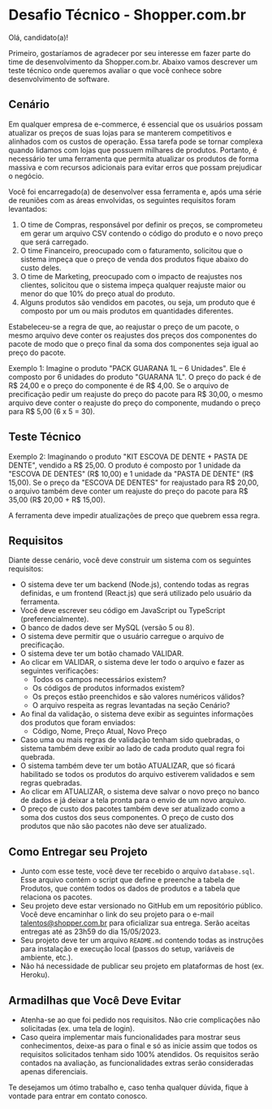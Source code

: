 # Desafio Técnico - Shopper.com.br
Olá, candidato(a)!

Primeiro, gostaríamos de agradecer por seu interesse em fazer parte do time de desenvolvimento da Shopper.com.br. Abaixo vamos descrever um teste técnico onde queremos avaliar o que você conhece sobre desenvolvimento de software.

## Cenário

Em qualquer empresa de e-commerce, é essencial que os usuários possam atualizar os preços de suas lojas para se manterem competitivos e alinhados com os custos de operação. Essa tarefa pode se tornar complexa quando lidamos com lojas que possuem milhares de produtos. Portanto, é necessário ter uma ferramenta que permita atualizar os produtos de forma massiva e com recursos adicionais para evitar erros que possam prejudicar o negócio.

Você foi encarregado(a) de desenvolver essa ferramenta e, após uma série de reuniões com as áreas envolvidas, os seguintes requisitos foram levantados:

1. O time de Compras, responsável por definir os preços, se comprometeu em gerar um arquivo CSV contendo o código do produto e o novo preço que será carregado.
2. O time Financeiro, preocupado com o faturamento, solicitou que o sistema impeça que o preço de venda dos produtos fique abaixo do custo deles.
3. O time de Marketing, preocupado com o impacto de reajustes nos clientes, solicitou que o sistema impeça qualquer reajuste maior ou menor do que 10% do preço atual do produto.
4. Alguns produtos são vendidos em pacotes, ou seja, um produto que é composto por um ou mais produtos em quantidades diferentes.

Estabeleceu-se a regra de que, ao reajustar o preço de um pacote, o mesmo arquivo deve conter os reajustes dos preços dos componentes do pacote de modo que o preço final da soma dos componentes seja igual ao preço do pacote.

Exemplo 1:
Imagine o produto "PACK GUARANA 1L – 6 Unidades". Ele é composto por 6 unidades do produto "GUARANA 1L". O preço do pack é de R$ 24,00 e o preço do componente é de R$ 4,00. Se o arquivo de precificação pedir um reajuste do preço do pacote para R$ 30,00, o mesmo arquivo deve conter o reajuste do preço do componente, mudando o preço para R$ 5,00 (6 x 5 = 30).

## Teste Técnico

Exemplo 2:
Imaginando o produto "KIT ESCOVA DE DENTE + PASTA DE DENTE", vendido a R$ 25,00. O produto é composto por 1 unidade da "ESCOVA DE DENTES" (R$ 10,00) e 1 unidade da "PASTA DE DENTE" (R$ 15,00). Se o preço da "ESCOVA DE DENTES" for reajustado para R$ 20,00, o arquivo também deve conter um reajuste do preço do pacote para R$ 35,00 (R$ 20,00 + R$ 15,00).

A ferramenta deve impedir atualizações de preço que quebrem essa regra.

## Requisitos

Diante desse cenário, você deve construir um sistema com os seguintes requisitos:

- O sistema deve ter um backend (Node.js), contendo todas as regras definidas, e um frontend (React.js) que será utilizado pelo usuário da ferramenta.
- Você deve escrever seu código em JavaScript ou TypeScript (preferencialmente).
- O banco de dados deve ser MySQL (versão 5 ou 8).
- O sistema deve permitir que o usuário carregue o arquivo de precificação.
- O sistema deve ter um botão chamado VALIDAR.
- Ao clicar em VALIDAR, o sistema deve ler todo o arquivo e fazer as seguintes verificações:
  - Todos os campos necessários existem?
  - Os códigos de produtos informados existem?
  - Os preços estão preenchidos e são valores numéricos válidos?
  - O arquivo respeita as regras levantadas na seção Cenário?
- Ao final da validação, o sistema deve exibir as seguintes informações dos produtos que foram enviados:
  - Código, Nome, Preço Atual, Novo Preço
- Caso uma ou mais regras de validação tenham sido quebradas, o sistema também deve exibir ao lado de cada produto qual regra foi quebrada.
- O sistema também deve ter um botão ATUALIZAR, que só ficará habilitado se todos os produtos do arquivo estiverem validados e sem regras quebradas.
- Ao clicar em ATUALIZAR, o sistema deve salvar o novo preço no banco de dados e já deixar a tela pronta para o envio de um novo arquivo.
- O preço de custo dos pacotes também deve ser atualizado como a soma dos custos dos seus componentes. O preço de custo dos produtos que não são pacotes não deve ser atualizado.

## Como Entregar seu Projeto

- Junto com esse teste, você deve ter recebido o arquivo `database.sql`. Esse arquivo contém o script que define e preenche a tabela de Produtos, que contém todos os dados de produtos e a tabela que relaciona os pacotes.
- Seu projeto deve estar versionado no GitHub em um repositório público. Você deve encaminhar o link do seu projeto para o e-mail talentos@shopper.com.br para oficializar sua entrega. Serão aceitas entregas até as 23h59 do dia 15/05/2023.
- Seu projeto deve ter um arquivo `README.md` contendo todas as instruções para instalação e execução local (passos do setup, variáveis de ambiente, etc.).
- Não há necessidade de publicar seu projeto em plataformas de host (ex. Heroku).

## Armadilhas que Você Deve Evitar

- Atenha-se ao que foi pedido nos requisitos. Não crie complicações não solicitadas (ex. uma tela de login).
- Caso queira implementar mais funcionalidades para mostrar seus conhecimentos, deixe-as para o final e só as inicie assim que todos os requisitos solicitados tenham sido 100% atendidos. Os requisitos serão contados na avaliação, as funcionalidades extras serão consideradas apenas diferenciais.

Te desejamos um ótimo trabalho e, caso tenha qualquer dúvida, fique à vontade para entrar em 
contato conosco.

